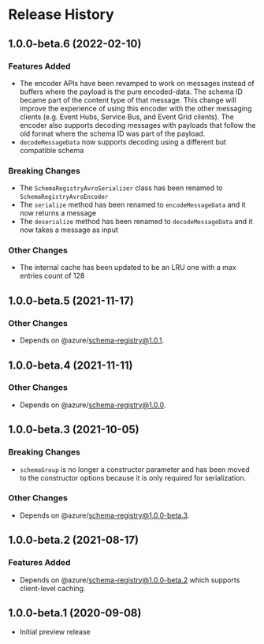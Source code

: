 # Release History

## 1.0.0-beta.6 (2022-02-10)

### Features Added

- The encoder APIs have been revamped to work on messages instead of buffers where the payload is the pure encoded-data. The schema ID became part of the content type of that message. This change will improve the experience of using this encoder with the other messaging clients (e.g. Event Hubs, Service Bus, and Event Grid clients). The encoder also supports decoding messages with payloads that follow the old format where the schema ID was part of the payload.
- `decodeMessageData` now supports decoding using a different but compatible schema

### Breaking Changes
- The `SchemaRegistryAvroSerializer` class has been renamed to `SchemaRegistryAvroEncoder`
- The `serialize` method has been renamed to `encodeMessageData` and it now returns a message
- The `deserialize` method has been renamed to `decodeMessageData` and it now takes a message as input

### Other Changes
- The internal cache has been updated to be an LRU one with a max entries count of 128

## 1.0.0-beta.5 (2021-11-17)

### Other Changes

- Depends on @azure/schema-registry@1.0.1.

## 1.0.0-beta.4 (2021-11-11)

### Other Changes

- Depends on @azure/schema-registry@1.0.0.

## 1.0.0-beta.3 (2021-10-05)

### Breaking Changes

- `schemaGroup` is no longer a constructor parameter and has been moved to the constructor options because it is only required for serialization.

### Other Changes

- Depends on @azure/schema-registry@1.0.0-beta.3.

## 1.0.0-beta.2 (2021-08-17)

### Features Added

- Depends on @azure/schema-registry@1.0.0-beta.2 which supports client-level caching.

## 1.0.0-beta.1 (2020-09-08)

- Initial preview release
